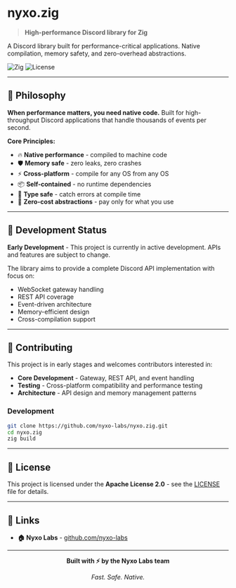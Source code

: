 # nyxo.zig

> **High-performance Discord library for Zig**

A Discord library built for performance-critical applications. Native compilation, memory safety, and zero-overhead abstractions.

![Zig](https://img.shields.io/badge/Zig-%23F7A41D.svg?style=for-the-badge&logo=zig&logoColor=white)
![License](https://img.shields.io/badge/License-Apache%202.0-blue.svg?style=for-the-badge)

---

## 🎯 Philosophy

**When performance matters, you need native code.** Built for high-throughput Discord applications that handle thousands of events per second.

**Core Principles:**
- 🔥 **Native performance** - compiled to machine code
- 🛡️ **Memory safe** - zero leaks, zero crashes
- ⚡ **Cross-platform** - compile for any OS from any OS
- 📦 **Self-contained** - no runtime dependencies
- 🎯 **Type safe** - catch errors at compile time
- 🚀 **Zero-cost abstractions** - pay only for what you use

---

## 🚧 Development Status

**Early Development** - This project is currently in active development. APIs and features are subject to change.

The library aims to provide a complete Discord API implementation with focus on:
- WebSocket gateway handling
- REST API coverage
- Event-driven architecture
- Memory-efficient design
- Cross-compilation support

---

## 🤝 Contributing

This project is in early stages and welcomes contributors interested in:

- **Core Development** - Gateway, REST API, and event handling
- **Testing** - Cross-platform compatibility and performance testing
- **Architecture** - API design and memory management patterns

### Development

```bash
git clone https://github.com/nyxo-labs/nyxo.zig.git
cd nyxo.zig
zig build
```

---

## 📄 License

This project is licensed under the **Apache License 2.0** - see the [LICENSE](LICENSE) file for details.

---

## 🔗 Links

- **🏠 Nyxo Labs** - [github.com/nyxo-labs](https://github.com/nyxo-labs)

---

<div align="center">

**Built with ⚡ by the Nyxo Labs team**

*Fast. Safe. Native.*

</div>